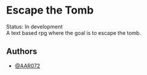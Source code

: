 
# Escape the Tomb
Status: In development  
A text based rpg where the goal is to escape the tomb.
## Authors

- [@AAR072](https://github.com/AAR072)

